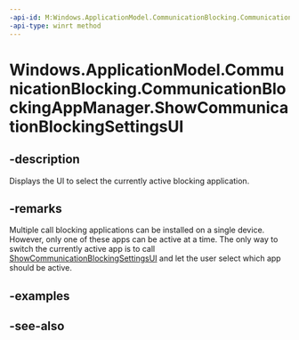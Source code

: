 ```yaml
---
-api-id: M:Windows.ApplicationModel.CommunicationBlocking.CommunicationBlockingAppManager.ShowCommunicationBlockingSettingsUI
-api-type: winrt method
---
```


<!-- Method syntax
public void ShowCommunicationBlockingSettingsUI()
-->

# Windows.ApplicationModel.CommunicationBlocking.CommunicationBlockingAppManager.ShowCommunicationBlockingSettingsUI

## -description
Displays the UI to select the currently active blocking application.

## -remarks
Multiple call blocking applications can be installed on a single device. However, only one of these apps can be active at a time. The only way to switch the currently active app is to call [ShowCommunicationBlockingSettingsUI](communicationblockingappmanager_showcommunicationblockingsettingsui_684721843.md) and let the user select which app should be active.

## -examples

## -see-also
